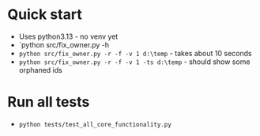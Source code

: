 # Quick start
- Uses python3.13 - no venv yet
- `python src/fix_owner.py -h
- `python src/fix_owner.py -r -f -v 1 d:\temp` - takes about 10 seconds
- `python src/fix_owner.py -r -f -v 1 -ts d:\temp` - should show some orphaned ids


# Run all tests
- `python tests/test_all_core_functionality.py`
